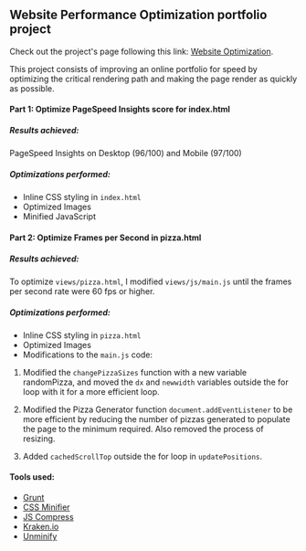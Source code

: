 ## Website Performance Optimization portfolio project

Check out the project's page following this link: [Website Optimization](http://romanrodriguez.github.io/frontend-nanodegree-website-optimization/).

This project consists of improving an online portfolio for speed by optimizing the critical rendering path and making the page render as quickly as possible.

#### Part 1: Optimize PageSpeed Insights score for index.html

##### Results achieved: 
PageSpeed Insights on Desktop (96/100) and Mobile (97/100)

##### Optimizations performed:

* Inline CSS styling in `index.html`
* Optimized Images
* Minified JavaScript

#### Part 2: Optimize Frames per Second in pizza.html

##### Results achieved:
To optimize `views/pizza.html`, I modified `views/js/main.js` until the frames per second rate were 60 fps or higher.

##### Optimizations performed:

* Inline CSS styling in `pizza.html`
* Optimized Images
* Modifications to the `main.js` code:

1. Modified the `changePizzaSizes` function with a new variable randomPizza, and moved the `dx` and `newwidth` variables outside the for loop with it for a more efficient loop.

2. Modified the Pizza Generator function `document.addEventListener` to be more efficient by reducing the number of pizzas generated to populate the page to the minimum required. Also removed the process of resizing. 

3. Added `cachedScrollTop` outside the for loop in `updatePositions`.

#### Tools used:
* [Grunt](http://gruntjs.com/)
* [CSS Minifier](http://cssminifier.com/)
* [JS Compress](http://jscompress.com/)
* [Kraken.io](http://kraken.io/)
* [Unminify](http://unminify.com/)